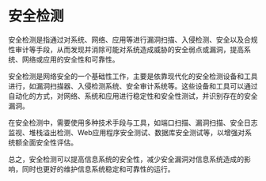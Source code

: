 # 安全检测
安全检测是指通过对系统、网络、应用等进行漏洞扫描、入侵检测、安全以及合规性审计等手段，从而发现并消除可能对系统造成威胁的安全弱点或漏洞，提高系统、网络或应用的安全性和可靠性。

安全检测是网络安全的一个基础性工作，主要是依靠现代化的安全检测设备和工具进行，如漏洞扫描器、入侵检测系统、安全审计系统等。这些设备和工具可以通过自动化的方式，对网络、系统和应用进行稳定性和安全性测试，并识别存在的安全漏洞。

在安全检测中，需要使用多种技术手段与工具，如端口扫描、漏洞扫描、安全日志监视、堆栈溢出检测、Web应用程序安全测试、数据库安全测试等，以增强对系统额全面安全性评估。

总之，安全检测可以提高信息系统的安全性，减少安全漏洞对信息系统造成的影响，同时也更好的维护信息系统稳定和可靠性的运行。
